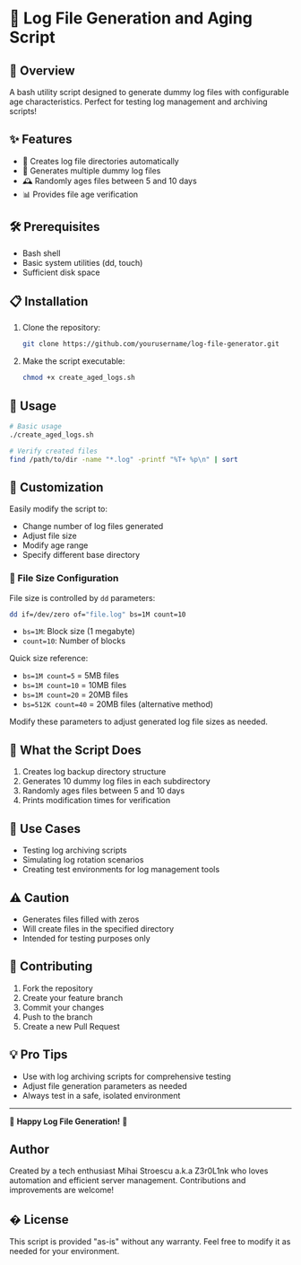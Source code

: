 # 🧪 Log File Generation and Aging Script

## 🚀 Overview

A bash utility script designed to generate dummy log files with configurable age characteristics. Perfect for testing log management and archiving scripts!

## ✨ Features

- 📂 Creates log file directories automatically
- 🔢 Generates multiple dummy log files
- 🕰️ Randomly ages files between 5 and 10 days
- 📊 Provides file age verification

## 🛠️ Prerequisites

- Bash shell
- Basic system utilities (dd, touch)
- Sufficient disk space

## 📋 Installation

1. Clone the repository:
   ```bash
   git clone https://github.com/yourusername/log-file-generator.git
   ```

2. Make the script executable:
   ```bash
   chmod +x create_aged_logs.sh
   ```

## 🚦 Usage

```bash
# Basic usage
./create_aged_logs.sh

# Verify created files
find /path/to/dir -name "*.log" -printf "%T+ %p\n" | sort
```

## 🔧 Customization

Easily modify the script to:
- Change number of log files generated
- Adjust file size
- Modify age range
- Specify different base directory

### 📏 File Size Configuration

File size is controlled by `dd` parameters:
```bash
dd if=/dev/zero of="file.log" bs=1M count=10
```
- `bs=1M`: Block size (1 megabyte)
- `count=10`: Number of blocks

Quick size reference:
- `bs=1M count=5`  = 5MB files
- `bs=1M count=10` = 10MB files
- `bs=1M count=20` = 20MB files
- `bs=512K count=40` = 20MB files (alternative method)

Modify these parameters to adjust generated log file sizes as needed.

## 📝 What the Script Does

1. Creates log backup directory structure
2. Generates 10 dummy log files in each subdirectory
3. Randomly ages files between 5 and 10 days
4. Prints modification times for verification

## 🎯 Use Cases

- Testing log archiving scripts
- Simulating log rotation scenarios
- Creating test environments for log management tools

## ⚠️ Caution

- Generates files filled with zeros
- Will create files in the specified directory
- Intended for testing purposes only

## 🤝 Contributing

1. Fork the repository
2. Create your feature branch
3. Commit your changes
4. Push to the branch
5. Create a new Pull Request

## 💡 Pro Tips

- Use with log archiving scripts for comprehensive testing
- Adjust file generation parameters as needed
- Always test in a safe, isolated environment

---

🌟 **Happy Log File Generation!** 🌟

## Author
Created by a tech enthusiast Mihai Stroescu a.k.a Z3r0L1nk who loves automation and efficient server management. Contributions and improvements are welcome!

## � License
This script is provided "as-is" without any warranty. Feel free to modify it as needed for your environment.